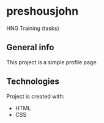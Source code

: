 # preshousjohn
HNG Training (tasks)

## General info
This project is a simple profile page.
	
## Technologies
Project is created with:
* HTML
* CSS

